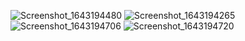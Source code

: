 ![Screenshot_1643194480](https://user-images.githubusercontent.com/25160664/151150882-4ba329a8-9d8f-42c8-a91c-6ebd0461dc29.png)
![Screenshot_1643194265](https://user-images.githubusercontent.com/25160664/151150901-9789b047-aba4-457e-9dd9-895edf1adeb7.png)
![Screenshot_1643194706](https://user-images.githubusercontent.com/25160664/151151384-38091340-9d3e-48a5-84d8-1787ac7a0e28.png)
![Screenshot_1643194720](https://user-images.githubusercontent.com/25160664/151151409-16097f48-31a4-4c1f-96e0-913278e74b75.png)
